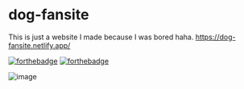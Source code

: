 # dog-fansite
 This is just a website I made because I was bored haha. https://dog-fansite.netlify.app/
 
[![forthebadge](https://forthebadge.com/images/badges/built-with-love.svg)](https://forthebadge.com)
[![forthebadge](https://forthebadge.com/images/badges/uses-html.svg)](https://forthebadge.com)

![image](https://user-images.githubusercontent.com/79361847/158291557-d5c75e82-5064-4348-97b0-8ca11074ba0a.png)
